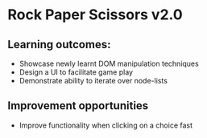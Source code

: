 # Rock Paper Scissors v2.0

## Learning outcomes:

- Showcase newly learnt DOM manipulation techniques
- Design a UI to facilitate game play
- Demonstrate ability to iterate over node-lists

## Improvement opportunities

- Improve functionality when clicking on a choice fast
